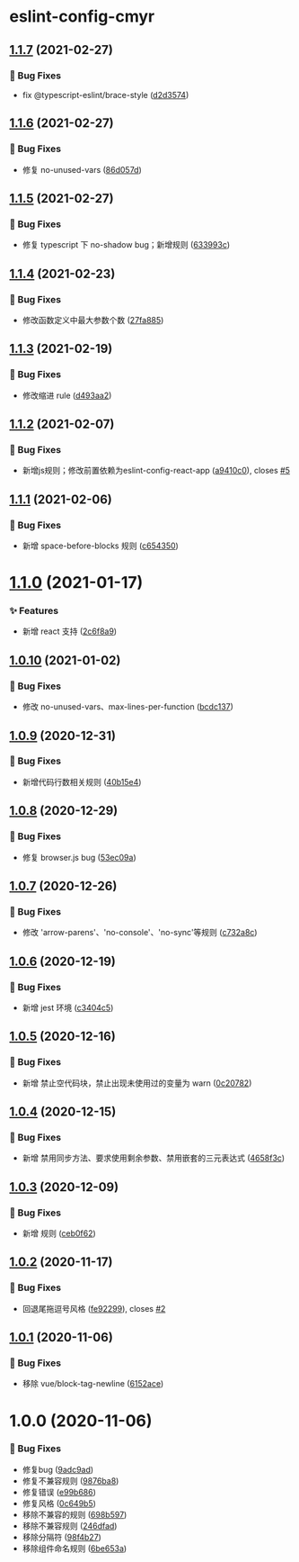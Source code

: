 # eslint-config-cmyr

## [1.1.7](https://github.com/CaoMeiYouRen/eslint-config-cmyr/compare/v1.1.6...v1.1.7) (2021-02-27)


### 🐛 Bug Fixes

* fix @typescript-eslint/brace-style ([d2d3574](https://github.com/CaoMeiYouRen/eslint-config-cmyr/commit/d2d3574))

## [1.1.6](https://github.com/CaoMeiYouRen/eslint-config-cmyr/compare/v1.1.5...v1.1.6) (2021-02-27)


### 🐛 Bug Fixes

* 修复 no-unused-vars ([86d057d](https://github.com/CaoMeiYouRen/eslint-config-cmyr/commit/86d057d))

## [1.1.5](https://github.com/CaoMeiYouRen/eslint-config-cmyr/compare/v1.1.4...v1.1.5) (2021-02-27)


### 🐛 Bug Fixes

* 修复 typescript 下 no-shadow bug；新增规则 ([633993c](https://github.com/CaoMeiYouRen/eslint-config-cmyr/commit/633993c))

## [1.1.4](https://github.com/CaoMeiYouRen/eslint-config-cmyr/compare/v1.1.3...v1.1.4) (2021-02-23)


### 🐛 Bug Fixes

* 修改函数定义中最大参数个数 ([27fa885](https://github.com/CaoMeiYouRen/eslint-config-cmyr/commit/27fa885))

## [1.1.3](https://github.com/CaoMeiYouRen/eslint-config-cmyr/compare/v1.1.2...v1.1.3) (2021-02-19)


### 🐛 Bug Fixes

* 修改缩进 rule ([d493aa2](https://github.com/CaoMeiYouRen/eslint-config-cmyr/commit/d493aa2))

## [1.1.2](https://github.com/CaoMeiYouRen/eslint-config-cmyr/compare/v1.1.1...v1.1.2) (2021-02-07)


### 🐛 Bug Fixes

* 新增js规则；修改前置依赖为eslint-config-react-app ([a9410c0](https://github.com/CaoMeiYouRen/eslint-config-cmyr/commit/a9410c0)), closes [#5](https://github.com/CaoMeiYouRen/eslint-config-cmyr/issues/5)

## [1.1.1](https://github.com/CaoMeiYouRen/eslint-config-cmyr/compare/v1.1.0...v1.1.1) (2021-02-06)


### 🐛 Bug Fixes

* 新增 space-before-blocks 规则 ([c654350](https://github.com/CaoMeiYouRen/eslint-config-cmyr/commit/c654350))

# [1.1.0](https://github.com/CaoMeiYouRen/eslint-config-cmyr/compare/v1.0.10...v1.1.0) (2021-01-17)


### ✨ Features

* 新增 react 支持 ([2c6f8a9](https://github.com/CaoMeiYouRen/eslint-config-cmyr/commit/2c6f8a9))

## [1.0.10](https://github.com/CaoMeiYouRen/eslint-config-cmyr/compare/v1.0.9...v1.0.10) (2021-01-02)


### 🐛 Bug Fixes

* 修改 no-unused-vars、max-lines-per-function ([bcdc137](https://github.com/CaoMeiYouRen/eslint-config-cmyr/commit/bcdc137))

## [1.0.9](https://github.com/CaoMeiYouRen/eslint-config-cmyr/compare/v1.0.8...v1.0.9) (2020-12-31)


### 🐛 Bug Fixes

* 新增代码行数相关规则 ([40b15e4](https://github.com/CaoMeiYouRen/eslint-config-cmyr/commit/40b15e4))

## [1.0.8](https://github.com/CaoMeiYouRen/eslint-config-cmyr/compare/v1.0.7...v1.0.8) (2020-12-29)


### 🐛 Bug Fixes

* 修复 browser.js bug ([53ec09a](https://github.com/CaoMeiYouRen/eslint-config-cmyr/commit/53ec09a))

## [1.0.7](https://github.com/CaoMeiYouRen/eslint-config-cmyr/compare/v1.0.6...v1.0.7) (2020-12-26)


### 🐛 Bug Fixes

* 修改 'arrow-parens'、'no-console'、'no-sync'等规则 ([c732a8c](https://github.com/CaoMeiYouRen/eslint-config-cmyr/commit/c732a8c))

## [1.0.6](https://github.com/CaoMeiYouRen/eslint-config-cmyr/compare/v1.0.5...v1.0.6) (2020-12-19)


### 🐛 Bug Fixes

* 新增 jest 环境 ([c3404c5](https://github.com/CaoMeiYouRen/eslint-config-cmyr/commit/c3404c5))

## [1.0.5](https://github.com/CaoMeiYouRen/eslint-config-cmyr/compare/v1.0.4...v1.0.5) (2020-12-16)


### 🐛 Bug Fixes

* 新增 禁止空代码块，禁止出现未使用过的变量为 warn ([0c20782](https://github.com/CaoMeiYouRen/eslint-config-cmyr/commit/0c20782))

## [1.0.4](https://github.com/CaoMeiYouRen/eslint-config-cmyr/compare/v1.0.3...v1.0.4) (2020-12-15)


### 🐛 Bug Fixes

* 新增 禁用同步方法、要求使用剩余参数、禁用嵌套的三元表达式 ([4658f3c](https://github.com/CaoMeiYouRen/eslint-config-cmyr/commit/4658f3c))

## [1.0.3](https://github.com/CaoMeiYouRen/eslint-config-cmyr/compare/v1.0.2...v1.0.3) (2020-12-09)


### 🐛 Bug Fixes

* 新增 规则 ([ceb0f62](https://github.com/CaoMeiYouRen/eslint-config-cmyr/commit/ceb0f62))

## [1.0.2](https://github.com/CaoMeiYouRen/eslint-config-cmyr/compare/v1.0.1...v1.0.2) (2020-11-17)


### 🐛 Bug Fixes

* 回退尾拖逗号风格 ([fe92299](https://github.com/CaoMeiYouRen/eslint-config-cmyr/commit/fe92299)), closes [#2](https://github.com/CaoMeiYouRen/eslint-config-cmyr/issues/2)

## [1.0.1](https://github.com/CaoMeiYouRen/eslint-config-cmyr/compare/v1.0.0...v1.0.1) (2020-11-06)


### 🐛 Bug Fixes

* 移除 vue/block-tag-newline ([6152ace](https://github.com/CaoMeiYouRen/eslint-config-cmyr/commit/6152ace))

# 1.0.0 (2020-11-06)


### 🐛 Bug Fixes

* 修复bug ([9adc9ad](https://github.com/CaoMeiYouRen/eslint-config-cmyr/commit/9adc9ad))
* 修复不兼容规则 ([9876ba8](https://github.com/CaoMeiYouRen/eslint-config-cmyr/commit/9876ba8))
* 修复错误 ([e99b686](https://github.com/CaoMeiYouRen/eslint-config-cmyr/commit/e99b686))
* 修复风格 ([0c649b5](https://github.com/CaoMeiYouRen/eslint-config-cmyr/commit/0c649b5))
* 移除不兼容的规则 ([698b597](https://github.com/CaoMeiYouRen/eslint-config-cmyr/commit/698b597))
* 移除不兼容规则 ([246dfad](https://github.com/CaoMeiYouRen/eslint-config-cmyr/commit/246dfad))
* 移除分隔符 ([98f4b27](https://github.com/CaoMeiYouRen/eslint-config-cmyr/commit/98f4b27))
* 移除组件命名规则 ([6be653a](https://github.com/CaoMeiYouRen/eslint-config-cmyr/commit/6be653a))

